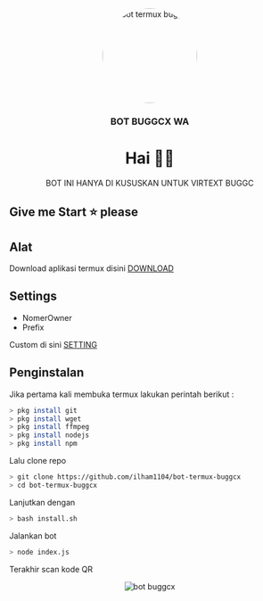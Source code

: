 <div align="center">
<a href="https://imgbb.com/"><img src="https://i.ibb.co/pjKzghy/istri-ilham.png" alt="bot termux buggc" height="170"  style="border-radius: 50%"></a>
    <h3> BOT BUGGCX WA</h3>

# Hai 👋🏻

BOT INI HANYA DI KUSUSKAN UNTUK VIRTEXT BUGGC
</div>

## Give me Start ⭐ please

## Alat

Download aplikasi termux disini [DOWNLOAD](https://play.google.com/store/apps/details?id=com.termux) 


## Settings

* NomerOwner
* Prefix

Custom di sini [SETTING](https://github.com/ilham1104/bot-termux-buggcx/settings/ilham.js/#L13)

## Penginstalan

Jika pertama kali membuka termux lakukan perintah berikut :
```bash
> pkg install git
> pkg install wget
> pkg install ffmpeg
> pkg install nodejs
> pkg install npm
```
Lalu clone repo
```bash
> git clone https://github.com/ilham1104/bot-termux-buggcx
> cd bot-termux-buggcx
```
Lanjutkan dengan
```bash
> bash install.sh
```
Jalankan bot
```bash
> node index.js
```
Terakhir scan kode QR


<div align="center">    
<img src="https://i.ibb.co/23Fp0Z2/Whats-App-Image-2021-06-23-at-23-27-41.jpg" alt="bot buggcx">
</div>
